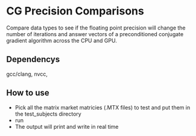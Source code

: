 # CG Precision Comparisons

Compare data types to see if the floating point precision will change the number of iterations and answer vectors of a preconditioned conjugate gradient algorithm across the CPU and GPU.

## Dependencys
gcc/clang, nvcc, 

## How to use
* Pick all the matrix market matricies (.MTX files) to test and put them in the test_subjects directory
* run 
* The output will print and write in real time
